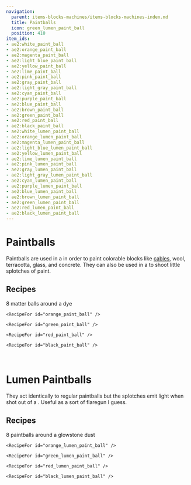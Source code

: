 ```yaml
---
navigation:
  parent: items-blocks-machines/items-blocks-machines-index.md
  title: Paintballs
  icon: green_lumen_paint_ball
  position: 410
item_ids:
- ae2:white_paint_ball
- ae2:orange_paint_ball
- ae2:magenta_paint_ball
- ae2:light_blue_paint_ball
- ae2:yellow_paint_ball
- ae2:lime_paint_ball
- ae2:pink_paint_ball
- ae2:gray_paint_ball
- ae2:light_gray_paint_ball
- ae2:cyan_paint_ball
- ae2:purple_paint_ball
- ae2:blue_paint_ball
- ae2:brown_paint_ball
- ae2:green_paint_ball
- ae2:red_paint_ball
- ae2:black_paint_ball
- ae2:white_lumen_paint_ball
- ae2:orange_lumen_paint_ball
- ae2:magenta_lumen_paint_ball
- ae2:light_blue_lumen_paint_ball
- ae2:yellow_lumen_paint_ball
- ae2:lime_lumen_paint_ball
- ae2:pink_lumen_paint_ball
- ae2:gray_lumen_paint_ball
- ae2:light_gray_lumen_paint_ball
- ae2:cyan_lumen_paint_ball
- ae2:purple_lumen_paint_ball
- ae2:blue_lumen_paint_ball
- ae2:brown_lumen_paint_ball
- ae2:green_lumen_paint_ball
- ae2:red_lumen_paint_ball
- ae2:black_lumen_paint_ball
---
```


# Paintballs

<Row gap="-8">
  <ItemImage id="white_paint_ball" scale="4" />

  <ItemImage id="orange_paint_ball" scale="4" />

  <ItemImage id="green_paint_ball" scale="4" />

  <ItemImage id="blue_paint_ball" scale="4" />

  <ItemImage id="red_paint_ball" scale="4" />
</Row>

Paintballs are used in a <ItemLink id="color_applicator" /> in order to paint colorable blocks like [cables](cables.md),
wool, terracotta, glass, and concrete. They can also be used in a <ItemLink id="matter_cannon" /> to shoot little splotches of paint.

## Recipes

8 matter balls around a dye

<Column>
  <Row>
    <RecipeFor id="white_paint_ball" />

    <RecipeFor id="orange_paint_ball" />

    <RecipeFor id="green_paint_ball" />
  </Row>

  <Row>
    <RecipeFor id="blue_paint_ball" />

    <RecipeFor id="red_paint_ball" />

    <RecipeFor id="black_paint_ball" />
  </Row>

  <br />
</Column>

# Lumen Paintballs

<Row gap="-8">
  <ItemImage id="white_lumen_paint_ball" scale="4" />

  <ItemImage id="orange_lumen_paint_ball" scale="4" />

  <ItemImage id="green_lumen_paint_ball" scale="4" />

  <ItemImage id="blue_lumen_paint_ball" scale="4" />

  <ItemImage id="red_lumen_paint_ball" scale="4" />
</Row>

They act identically to regular paintballs but the splotches emit light when shot out of a <ItemLink id="matter_cannon" />.
Useful as a sort of flaregun I guess.

## Recipes

8 paintballs around a glowstone dust

<Column>
  <Row>
    <RecipeFor id="white_lumen_paint_ball" />

    <RecipeFor id="orange_lumen_paint_ball" />

    <RecipeFor id="green_lumen_paint_ball" />
  </Row>

  <Row>
    <RecipeFor id="blue_lumen_paint_ball" />

    <RecipeFor id="red_lumen_paint_ball" />

    <RecipeFor id="black_lumen_paint_ball" />
  </Row>
</Column>
